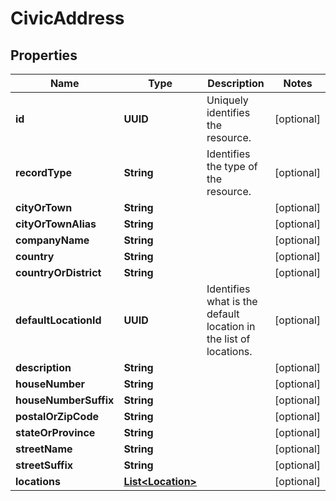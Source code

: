 

# CivicAddress


## Properties

| Name | Type | Description | Notes |
|------------ | ------------- | ------------- | -------------|
|**id** | **UUID** | Uniquely identifies the resource. |  [optional] |
|**recordType** | **String** | Identifies the type of the resource. |  [optional] |
|**cityOrTown** | **String** |  |  [optional] |
|**cityOrTownAlias** | **String** |  |  [optional] |
|**companyName** | **String** |  |  [optional] |
|**country** | **String** |  |  [optional] |
|**countryOrDistrict** | **String** |  |  [optional] |
|**defaultLocationId** | **UUID** | Identifies what is the default location in the list of locations. |  [optional] |
|**description** | **String** |  |  [optional] |
|**houseNumber** | **String** |  |  [optional] |
|**houseNumberSuffix** | **String** |  |  [optional] |
|**postalOrZipCode** | **String** |  |  [optional] |
|**stateOrProvince** | **String** |  |  [optional] |
|**streetName** | **String** |  |  [optional] |
|**streetSuffix** | **String** |  |  [optional] |
|**locations** | [**List&lt;Location&gt;**](Location.md) |  |  [optional] |



